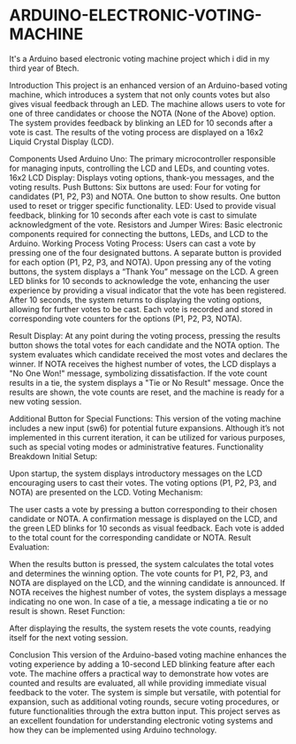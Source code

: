 # ARDUINO-ELECTRONIC-VOTING-MACHINE
It's a Arduino based electronic voting machine project which i did in my third year of Btech. 


Introduction
This project is an enhanced version of an Arduino-based voting machine, which introduces a system that not only counts votes but also gives visual feedback through an LED. The machine allows users to vote for one of three candidates or choose the NOTA (None of the Above) option. The system provides feedback by blinking an LED for 10 seconds after a vote is cast. The results of the voting process are displayed on a 16x2 Liquid Crystal Display (LCD).

Components Used
Arduino Uno: The primary microcontroller responsible for managing inputs, controlling the LCD and LEDs, and counting votes.
16x2 LCD Display: Displays voting options, thank-you messages, and the voting results.
Push Buttons: Six buttons are used:
Four for voting for candidates (P1, P2, P3) and NOTA.
One button to show results.
One button used to reset or trigger specific functionality.
LED: Used to provide visual feedback, blinking for 10 seconds after each vote is cast to simulate acknowledgment of the vote.
Resistors and Jumper Wires: Basic electronic components required for connecting the buttons, LEDs, and LCD to the Arduino.
Working Process
Voting Process:
Users can cast a vote by pressing one of the four designated buttons. A separate button is provided for each option (P1, P2, P3, and NOTA).
Upon pressing any of the voting buttons, the system displays a “Thank You” message on the LCD.
A green LED blinks for 10 seconds to acknowledge the vote, enhancing the user experience by providing a visual indicator that the vote has been registered.
After 10 seconds, the system returns to displaying the voting options, allowing for further votes to be cast.
Each vote is recorded and stored in corresponding vote counters for the options (P1, P2, P3, NOTA).

Result Display:
At any point during the voting process, pressing the results button shows the total votes for each candidate and the NOTA option.
The system evaluates which candidate received the most votes and declares the winner. If NOTA receives the highest number of votes, the LCD displays a "No One Won!" message, symbolizing dissatisfaction.
If the vote count results in a tie, the system displays a "Tie or No Result" message.
Once the results are shown, the vote counts are reset, and the machine is ready for a new voting session.

Additional Button for Special Functions:
This version of the voting machine includes a new input (sw6) for potential future expansions. Although it’s not implemented in this current iteration, it can be utilized for various purposes, such as special voting modes or administrative features.
Functionality Breakdown
Initial Setup:

Upon startup, the system displays introductory messages on the LCD encouraging users to cast their votes.
The voting options (P1, P2, P3, and NOTA) are presented on the LCD.
Voting Mechanism:

The user casts a vote by pressing a button corresponding to their chosen candidate or NOTA.
A confirmation message is displayed on the LCD, and the green LED blinks for 10 seconds as visual feedback.
Each vote is added to the total count for the corresponding candidate or NOTA.
Result Evaluation:

When the results button is pressed, the system calculates the total votes and determines the winning option.
The vote counts for P1, P2, P3, and NOTA are displayed on the LCD, and the winning candidate is announced.
If NOTA receives the highest number of votes, the system displays a message indicating no one won.
In case of a tie, a message indicating a tie or no result is shown.
Reset Function:

After displaying the results, the system resets the vote counts, readying itself for the next voting session.

Conclusion
This version of the Arduino-based voting machine enhances the voting experience by adding a 10-second LED blinking feature after each vote. The machine offers a practical way to demonstrate how votes are counted and results are evaluated, all while providing immediate visual feedback to the voter. The system is simple but versatile, with potential for expansion, such as additional voting rounds, secure voting procedures, or future functionalities through the extra button input. This project serves as an excellent foundation for understanding electronic voting systems and how they can be implemented using Arduino technology.
